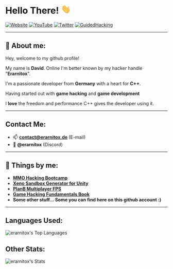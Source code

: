 # **Hello There!** <img src="https://raw.githubusercontent.com/ABSphreak/ABSphreak/master/gifs/Hi.gif" width="30px">
[![Website](https://img.shields.io/website?label=erarnitox.de&style=for-the-badge&url=https%3A%2F%2Ferarnitox.de)](https://www.erarnitox.de)
[![YouTube](https://img.shields.io/badge/YouTube-Erarnitox-red?style=for-the-badge&logo=youtube)](https://www.youtube.com/channel/UCLoOPxAcvIbIGd9eWmNRtPg)
[![Twitter](https://img.shields.io/badge/Twitter-@erarnitox-blue?style=for-the-badge&logo=twitter)](https://twitter.com/Erarnitox)
[![GuidedHacking](https://img.shields.io/badge/GuidedHacking-Erarnitox-cfdfff?style=for-the-badge&logo=Counter-Strike)](https://guidedhacking.com/?referralcode=JM5dz)

---

##  **👱 About me:**
  Hey, welcome to my github profile!

  My name is **David**. Online I'm better known by my hacker handle "**Erarnitox**".

  I'm a passionate developer from **Germany** with a heart for **C++**.

  Having started out with **game hacking** and **game development**

  I __love__ the freedom and performance C++ gives the developer using it.

---

## **Contact Me:**
- 📫 **contact@erarnitox.de** (E-mail)
- 💬 **@erarnitox** (Discord)

---

## **🥇 Things by me:**
- [**MMO Hacking Bootcamp**](https://guidedhacking.com/threads/how-to-make-an-mmo-bot-mmorpg-bot-automation.15173/?referralcode=JM5dz)
- [**Xeno Sandbox Generator for Unity**](https://assetstore.unity.com/packages/tools/terrain/xenosandboxgenerator-132459)
- [**PlanB Multiplayer FPS**](https://erarnitox.itch.io/planb)
- [**Game Hacking Fundamentals Book**](https://guidedhacking.com/threads/game-hacking-fundamentals-the-game-hacking-book.16550/?referralcode=JM5dz)
- **Some other stuff... Some you can find here on this github account :)**

---
## **Languages Used:**
![erarnitox's Top Languages](https://github-readme-stats.vercel.app/api/top-langs/?username=erarnitox&theme=tokyonight&show_icons=true&hide_border=false&layout=compact)

## **Other Stats:**
![erarnitox's Stats](https://github-readme-stats.vercel.app/api?username=erarnitox&theme=tokyonight&show_icons=true&hide_border=false&count_private=true)

